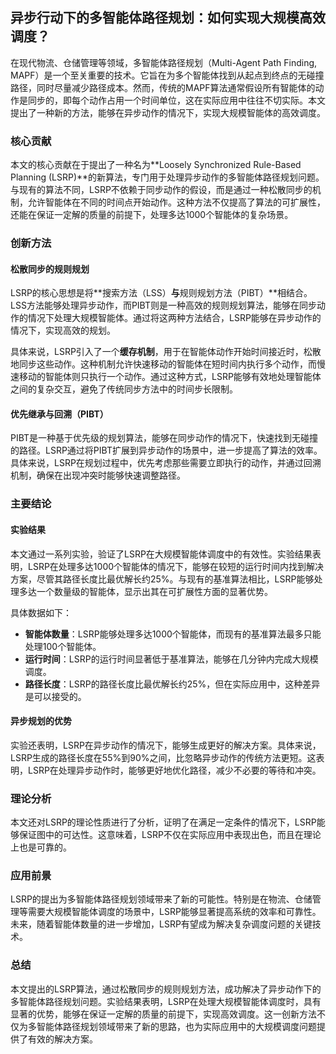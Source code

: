 ## 异步行动下的多智能体路径规划：如何实现大规模高效调度？

在现代物流、仓储管理等领域，多智能体路径规划（Multi-Agent Path Finding, MAPF）是一个至关重要的技术。它旨在为多个智能体找到从起点到终点的无碰撞路径，同时尽量减少路径成本。然而，传统的MAPF算法通常假设所有智能体的动作是同步的，即每个动作占用一个时间单位，这在实际应用中往往不切实际。本文提出了一种新的方法，能够在异步动作的情况下，实现大规模智能体的高效调度。

### 核心贡献

本文的核心贡献在于提出了一种名为**Loosely Synchronized Rule-Based Planning (LSRP)**的新算法，专门用于处理异步动作的多智能体路径规划问题。与现有的算法不同，LSRP不依赖于同步动作的假设，而是通过一种松散同步的机制，允许智能体在不同的时间点开始动作。这种方法不仅提高了算法的可扩展性，还能在保证一定解的质量的前提下，处理多达1000个智能体的复杂场景。

### 创新方法

#### 松散同步的规则规划

LSRP的核心思想是将**搜索方法（LSS）**与**规则规划方法（PIBT）**相结合。LSS方法能够处理异步动作，而PIBT则是一种高效的规则规划算法，能够在同步动作的情况下处理大规模智能体。通过将这两种方法结合，LSRP能够在异步动作的情况下，实现高效的规划。

具体来说，LSRP引入了一个**缓存机制**，用于在智能体动作开始时间接近时，松散地同步这些动作。这种机制允许快速移动的智能体在短时间内执行多个动作，而慢速移动的智能体则只执行一个动作。通过这种方式，LSRP能够有效地处理智能体之间的复杂交互，避免了传统同步方法中的时间步长限制。

#### 优先继承与回溯（PIBT）

PIBT是一种基于优先级的规划算法，能够在同步动作的情况下，快速找到无碰撞的路径。LSRP通过将PIBT扩展到异步动作的场景中，进一步提高了算法的效率。具体来说，LSRP在规划过程中，优先考虑那些需要立即执行的动作，并通过回溯机制，确保在出现冲突时能够快速调整路径。

### 主要结论

#### 实验结果

本文通过一系列实验，验证了LSRP在大规模智能体调度中的有效性。实验结果表明，LSRP在处理多达1000个智能体的情况下，能够在较短的运行时间内找到解决方案，尽管其路径长度比最优解长约25%。与现有的基准算法相比，LSRP能够处理多达一个数量级的智能体，显示出其在可扩展性方面的显著优势。

具体数据如下：
- **智能体数量**：LSRP能够处理多达1000个智能体，而现有的基准算法最多只能处理100个智能体。
- **运行时间**：LSRP的运行时间显著低于基准算法，能够在几分钟内完成大规模调度。
- **路径长度**：LSRP的路径长度比最优解长约25%，但在实际应用中，这种差异是可以接受的。

#### 异步规划的优势

实验还表明，LSRP在异步动作的情况下，能够生成更好的解决方案。具体来说，LSRP生成的路径长度在55%到90%之间，比忽略异步动作的传统方法更短。这表明，LSRP在处理异步动作时，能够更好地优化路径，减少不必要的等待和冲突。

### 理论分析

本文还对LSRP的理论性质进行了分析，证明了在满足一定条件的情况下，LSRP能够保证图中的可达性。这意味着，LSRP不仅在实际应用中表现出色，而且在理论上也是可靠的。

### 应用前景

LSRP的提出为多智能体路径规划领域带来了新的可能性。特别是在物流、仓储管理等需要大规模智能体调度的场景中，LSRP能够显著提高系统的效率和可靠性。未来，随着智能体数量的进一步增加，LSRP有望成为解决复杂调度问题的关键技术。

### 总结

本文提出的LSRP算法，通过松散同步的规则规划方法，成功解决了异步动作下的多智能体路径规划问题。实验结果表明，LSRP在处理大规模智能体调度时，具有显著的优势，能够在保证一定解的质量的前提下，实现高效调度。这一创新方法不仅为多智能体路径规划领域带来了新的思路，也为实际应用中的大规模调度问题提供了有效的解决方案。
